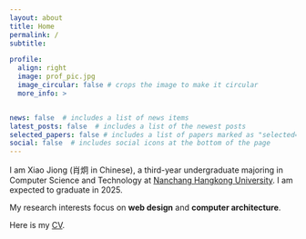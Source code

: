 ```yaml
---
layout: about
title: Home
permalink: /
subtitle: 

profile:
  align: right
  image: prof_pic.jpg
  image_circular: false # crops the image to make it circular
  more_info: >


news: false  # includes a list of news items
latest_posts: false  # includes a list of the newest posts
selected_papers: false # includes a list of papers marked as "selected={true}"
social: false  # includes social icons at the bottom of the page
---
```


I am Xiao Jiong (肖炯 in Chinese), a third-year undergraduate majoring in Computer Science and Technology at [Nanchang Hangkong University](https://www.nchu.edu.cn). I am expected to graduate in 2025.

My research interests focus on **web design** and **computer architecture**.

Here is my [CV](https://me.aqpower.cn).